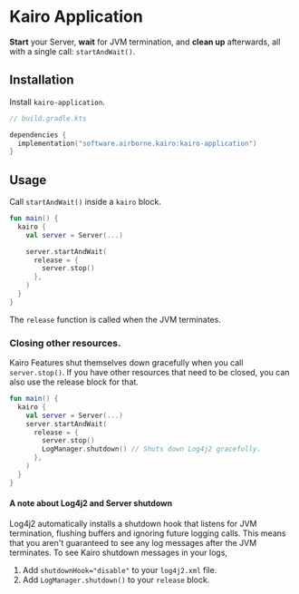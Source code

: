 # Kairo Application

**Start** your Server,
**wait** for JVM termination,
and **clean up** afterwards,
all with a single call:
`startAndWait()`.

## Installation

Install `kairo-application`.

```kotlin
// build.gradle.kts

dependencies {
  implementation("software.airborne.kairo:kairo-application")
}
```

## Usage

Call `startAndWait()` inside a `kairo` block.

```kotlin
fun main() {
  kairo {
    val server = Server(...)

    server.startAndWait(
      release = {
        server.stop()
      },
    )
  }
}
```

The `release` function is called when the JVM terminates.

### Closing other resources.

Kairo Features shut themselves down gracefully when you call `server.stop()`.
If you have other resources that need to be closed,
you can also use the release block for that.

```kotlin
fun main() {
  kairo {
    val server = Server(...)
    server.startAndWait(
      release = {
        server.stop()
        LogManager.shutdown() // Shuts down Log4j2 gracefully.
      },
    )
  }
}
```

#### A note about Log4j2 and Server shutdown

Log4j2 automatically installs a shutdown hook that listens for JVM termination,
flushing buffers and ignoring future logging calls.
This means that you aren't guaranteed to see any log messages after the JVM terminates.
To see Kairo shutdown messages in your logs,

1. Add `shutdownHook="disable"` to your `log4j2.xml` file.
2. Add `LogManager.shutdown()` to your `release` block.
